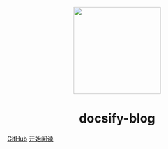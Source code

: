 <p align="center">
<img src="https://ss0.bdstatic.com/70cFvHSh_Q1YnxGkpoWK1HF6hhy/it/u=2481424715,2807309609&fm=26&gp=0.jpg" width="200" height="200"/>
</p>
<h1 align="center">docsify-blog</h1>

[GitHub](https://github.com/Snailclimb/docsify-demo)
[开始阅读](#我的博客)

